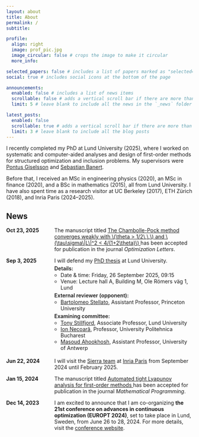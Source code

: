 ```yaml
---
layout: about
title: About
permalink: /
subtitle: 

profile:
  align: right
  image: prof_pic.jpg
  image_circular: false # crops the image to make it circular
  more_info:

selected_papers: false # includes a list of papers marked as "selected={true}"
social: true # includes social icons at the bottom of the page

announcements:
  enabled: false # includes a list of news items
  scrollable: false # adds a vertical scroll bar if there are more than 3 news items
  limit: 5 # leave blank to include all the news in the `_news` folder

latest_posts:
  enabled: false
  scrollable: true # adds a vertical scroll bar if there are more than 3 new posts items
  limit: 3 # leave blank to include all the blog posts
---
```


I recently completed my PhD at Lund University (2025), where I worked on systematic and computer-aided analyses and design of first-order methods for structured optimization and inclusion problems. My supervisors were <a href="https://www.control.lth.se/personnel/personnel/pontus-giselsson/">Pontus Giselsson</a> and <a href="https://github.com/sbanert">Sebastian Banert</a>.

Before that, I received an MSc in engineering physics (2020), an MSc in finance (2020), and a BSc in mathematics (2015), all from Lund University. I have also spent time as a research visitor at UC Berkeley (2017), ETH Zürich (2018), and Inria Paris (2024–2025).

## News

<ul style="margin: 0; padding: 0; list-style: none;">

<li style="display: flex; margin: 0 0 1em 0; padding: 0;">
    <span style="min-width: 130px; font-weight: bold;">Oct 23, 2025</span>
    <span>
      The manuscript titled
      <a href="https://doi.org/10.1007/s11590-025-02250-0">
        The Chambolle-Pock method converges weakly with \(\theta > 1/2\,\,\) and \(\tau\sigma\|L\|^2 < 4/(1+2\theta)\)
      </a>
      has been accepted for publication in the journal
      <i>Optimization Letters</i>.
    </span>
  </li>

<li style="display: flex; margin: 0 0 1em 0; padding: 0;">
  <span style="min-width: 130px; font-weight: bold;">Sep 3, 2025</span>
  <div>
    <div style="margin: 0 0 0.25em 0;">
      I will defend my
      <a href="https://lup.lub.lu.se/search/publication/a006046c-9dc6-446b-b625-f129587c9674">PhD thesis</a>
      at Lund University.
    </div>
    <div style="font-weight: 600; margin: 0;">Details:</div>
    <ul style="margin: 0.12em 0 0.24em 0; padding-left: 1.2em;">
      <li style="margin: 0;">Date &amp; time: Friday, 26 September 2025, 09:15</li>
      <li style="margin: 0;">Venue: Lecture hall A, Building M, Ole Römers väg 1, Lund</li>
    </ul>
    <div style="font-weight: 600; margin: 0;">External reviewer (opponent):</div>
    <ul style="margin: 0.12em 0 0.24em 0; padding-left: 1.2em;">
      <li style="margin: 0;"><a href="https://stella.to/">Bartolomeo Stellato</a>, Assistant Professor, Princeton University</li>
    </ul>
    <div style="font-weight: 600; margin: 0;">Examining committee:</div>
    <ul style="margin: 0.12em 0 0.24em 0; padding-left: 1.2em;">
      <li style="margin: 0;"><a href="http://www.tonystillfjord.net">Tony Stillfjord</a>, Associate Professor, Lund University</li>
      <li style="margin: 0;"><a href="https://acse.pub.ro/index.php/ion-necoara-2/">Ion Necoară</a>, Professor, University Politehnica Bucharest</li>
      <li style="margin: 0;"><a href="https://www.uantwerpen.be/en/staff/masoud-ahookhosh/">Masoud Ahookhosh</a>, Assistant Professor, University of Antwerp</li>
    </ul>
  </div>
</li>




  <li style="display: flex; margin: 0 0 1em 0; padding: 0;">
    <span style="min-width: 130px; font-weight: bold;">Jun 22, 2024</span>
    <span>
      I will visit the
      <a href="https://sierra-mlopt.github.io/">Sierra team</a> at
      <a href="https://www.inria.fr/en/inria-paris-centre">Inria Paris</a>
      from September 2024 until February 2025.
    </span>
  </li>

  <li style="display: flex; margin: 0 0 1em 0; padding: 0;">
    <span style="min-width: 130px; font-weight: bold;">Jan 15, 2024</span>
    <span>
      The manuscript titled
      <a href="https://doi.org/10.1007/s10107-024-02061-8">
        Automated tight Lyapunov analysis for first-order methods
      </a>
      has been accepted for publication in the journal
      <i>Mathematical Programming</i>.
    </span>
  </li>

  <li style="display: flex; margin: 0; padding: 0;">
    <span style="min-width: 130px; font-weight: bold;">Dec 14, 2023</span>
    <span>
      I am excited to announce that I am co-organizing
      <strong>the 21st conference on advances in continuous optimization (EUROPT 2024)</strong>,
      set to take place in Lund, Sweden, from June 26 to 28, 2024. 
      For more details, visit the
      <a href="https://europt2024.event.lu.se/">conference website</a>.
    </span>
  </li>
</ul>
